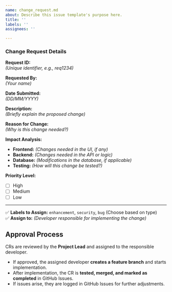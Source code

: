 ```yaml
---
name: change_request.md
about: Describe this issue template's purpose here.
title: ''
labels: ''
assignees: ''

---
```


### Change Request Details  

**Request ID:**  
_(Unique identifier, e.g., req1234)_  

**Requested By:**  
_(Your name)_  

**Date Submitted:**  
_(DD/MM/YYYY)_  

**Description:**  
_(Briefly explain the proposed change)_  

**Reason for Change:**  
_(Why is this change needed?)_  

**Impact Analysis:**  
- **Frontend:** _(Changes needed in the UI, if any)_  
- **Backend:** _(Changes needed in the API or logic)_  
- **Database:** _(Modifications in the database, if applicable)_  
- **Testing:** _(How will this change be tested?)_  

**Priority Level:**  
- [ ] High  
- [ ] Medium  
- [ ] Low  

---

✅ **Labels to Assign:** `enhancement`, `security`, `bug` (Choose based on type)  
✅ **Assign to:** _(Developer responsible for implementing the change)_
## **Approval Process**
CRs are reviewed by the **Project Lead** and assigned to the responsible developer.  
- If approved, the assigned developer **creates a feature branch** and starts implementation.  
- After implementation, the CR is **tested, merged, and marked as completed** in GitHub Issues.  
- If issues arise, they are logged in GitHub Issues for further adjustments.

